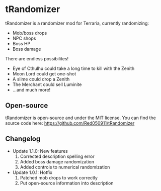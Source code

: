 # tRandomizer
tRandomizer is a randomizer mod for Terraria, currently randomizing:
- Mob/boss drops
- NPC shops
- Boss HP
- Boss damage

There are endless possibilites!
- Eye of Cthulhu could take a long time to kill with the Zenith
- Moon Lord could get one-shot
- A slime could drop a Zenith
- The Merchant could sell Luminite
- ...and much more!
## Open-source
tRandomizer is open-source and under the MIT license. You can find the source code here: https://github.com/Red050911/tRandomizer
## Changelog
- Update 1.1.0: New features
	1. Corrected description spelling error
	2. Added boss damage randomization
	3. Added controls to numerical randomization
- Update 1.0.1: Hotfix
	1. Patched mob drops to work correctly
	2. Put open-source information into description